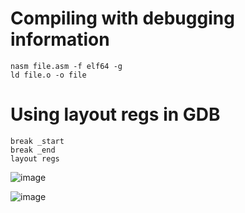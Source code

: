 <h1>Compiling with debugging information</h1>

```
nasm file.asm -f elf64 -g
ld file.o -o file
```

<h1>Using layout regs in GDB</h1>

```
break _start
break _end
layout regs
```

![image](https://github.com/diego-tella/ASM/assets/70545257/ffa4ff4b-9267-495e-9b7f-30066574b54a)

![image](https://github.com/diego-tella/ASM/assets/70545257/1bcfccb6-c346-4520-972d-2578c61d3b5a)
